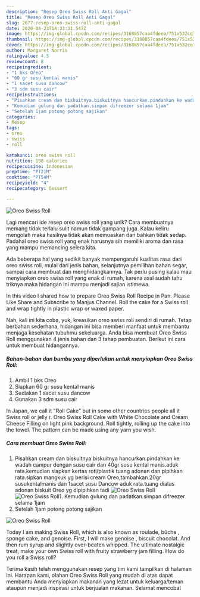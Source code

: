 ```yaml
---
description: "Resep Oreo Swiss Roll Anti Gagal"
title: "Resep Oreo Swiss Roll Anti Gagal"
slug: 2677-resep-oreo-swiss-roll-anti-gagal
date: 2020-08-23T14:33:31.547Z
image: https://img-global.cpcdn.com/recipes/3168857caa4fdeea/751x532cq70/oreo-swiss-roll-foto-resep-utama.jpg
thumbnail: https://img-global.cpcdn.com/recipes/3168857caa4fdeea/751x532cq70/oreo-swiss-roll-foto-resep-utama.jpg
cover: https://img-global.cpcdn.com/recipes/3168857caa4fdeea/751x532cq70/oreo-swiss-roll-foto-resep-utama.jpg
author: Margaret Norris
ratingvalue: 4.5
reviewcount: 8
recipeingredient:
- "1 bks Oreo"
- "60 gr susu kental manis"
- "1 sacet susu dancow"
- "3 sdm susu cair"
recipeinstructions:
- "Pisahkan cream dan biskuitnya.biskuitnya hancurkan.pindahkan ke wadah campur dengan susu cair dan 40gr susu kental manis.aduk rata.kemudian siapkan kertas roti/plastik tuang adonan dan pipihkan rata.sipkan mangkuk yg berisi cream Oreo,tambahkan 20gr susukentalmanis dan 1sacet susu Dancow aduk rata.tuang diatas adonan biskuit Oreo yg dipipihkan tadi"
- "Kemudian gulung dan padatkan.simpan difreezer selama 1jam"
- "Setelah 1jam potong potong sajikan"
categories:
- Resep
tags:
- oreo
- swiss
- roll

katakunci: oreo swiss roll 
nutrition: 198 calories
recipecuisine: Indonesian
preptime: "PT21M"
cooktime: "PT54M"
recipeyield: "4"
recipecategory: Dessert

---
```



![Oreo Swiss Roll](https://img-global.cpcdn.com/recipes/3168857caa4fdeea/751x532cq70/oreo-swiss-roll-foto-resep-utama.jpg)

Lagi mencari ide resep oreo swiss roll yang unik? Cara membuatnya memang tidak terlalu sulit namun tidak gampang juga. Kalau keliru mengolah maka hasilnya tidak akan memuaskan dan bahkan tidak sedap. Padahal oreo swiss roll yang enak harusnya sih memiliki aroma dan rasa yang mampu memancing selera kita.

Ada beberapa hal yang sedikit banyak mempengaruhi kualitas rasa dari oreo swiss roll, mulai dari jenis bahan, selanjutnya pemilihan bahan segar, sampai cara membuat dan menghidangkannya. Tak perlu pusing kalau mau menyiapkan oreo swiss roll yang enak di rumah, karena asal sudah tahu triknya maka hidangan ini mampu menjadi sajian istimewa.

In this video I shared how to prepare Oreo Swiss Roll Recipe in Pan. Please Like Share and Subscribe to Manjus Channel. Roll the cake for a Swiss roll and wrap tightly in plastic wrap or waxed paper.


Nah, kali ini kita coba, yuk, kreasikan oreo swiss roll sendiri di rumah. Tetap berbahan sederhana, hidangan ini bisa memberi manfaat untuk membantu menjaga kesehatan tubuhmu sekeluarga. Anda bisa membuat Oreo Swiss Roll menggunakan 4 jenis bahan dan 3 tahap pembuatan. Berikut ini cara untuk membuat hidangannya.

<!--inarticleads1-->

##### Bahan-bahan dan bumbu yang diperlukan untuk menyiapkan Oreo Swiss Roll:

1. Ambil 1 bks Oreo
1. Siapkan 60 gr susu kental manis
1. Sediakan 1 sacet susu dancow
1. Gunakan 3 sdm susu cair


In Japan, we call it &#34;Roll Cake&#34; but in some other countries people all it Swiss roll or jelly r. Oreo Swiss Roll Cake with White Chocolate and Cream Cheese Filling on light pink background. Roll tightly, rolling up the cake into the towel. The pattern can be made using any yarn you wish. 

<!--inarticleads2-->

##### Cara membuat Oreo Swiss Roll:

1. Pisahkan cream dan biskuitnya.biskuitnya hancurkan.pindahkan ke wadah campur dengan susu cair dan 40gr susu kental manis.aduk rata.kemudian siapkan kertas roti/plastik tuang adonan dan pipihkan rata.sipkan mangkuk yg berisi cream Oreo,tambahkan 20gr susukentalmanis dan 1sacet susu Dancow aduk rata.tuang diatas adonan biskuit Oreo yg dipipihkan tadi
<img src="//assets-global.cpcdn.com/assets/icons/button_play-2c75c40dde080a61004c1f40b05d8f140eaff45d7e9e6481dc71c63d2e7c4909.png" alt="Oreo Swiss Roll"><img src="//assets-global.cpcdn.com/assets/icons/button_play-2c75c40dde080a61004c1f40b05d8f140eaff45d7e9e6481dc71c63d2e7c4909.png" alt="Oreo Swiss Roll">1. Kemudian gulung dan padatkan.simpan difreezer selama 1jam
1. Setelah 1jam potong potong sajikan
<img src="//assets-global.cpcdn.com/assets/icons/button_play-2c75c40dde080a61004c1f40b05d8f140eaff45d7e9e6481dc71c63d2e7c4909.png" alt="Oreo Swiss Roll">

Today I am making Swiss Roll, which is also known as roulade, bûche , sponge cake, and genoise. First, I will make genoise , biscuit chocolat. And then rum syrup and slightly over-beaten whipped. The ultimate nostalgic treat, make your own Swiss roll with fruity strawberry jam filling. How do you roll a Swiss roll? 

Terima kasih telah menggunakan resep yang tim kami tampilkan di halaman ini. Harapan kami, olahan Oreo Swiss Roll yang mudah di atas dapat membantu Anda menyiapkan makanan yang lezat untuk keluarga/teman ataupun menjadi inspirasi untuk berjualan makanan. Selamat mencoba!
